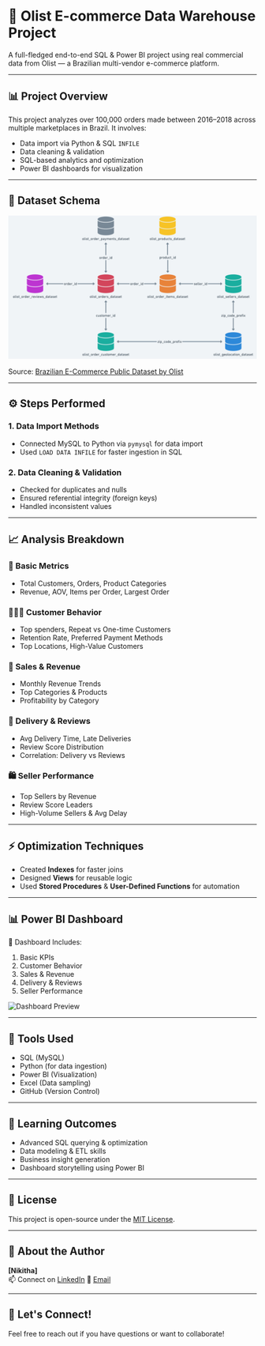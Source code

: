 # 🛒 Olist E-commerce Data Warehouse Project

A full-fledged end-to-end SQL & Power BI project using real commercial data from Olist — a Brazilian multi-vendor e-commerce platform.

---

## 📊 Project Overview

This project analyzes over 100,000 orders made between 2016–2018 across multiple marketplaces in Brazil. It involves:
- Data import via Python & SQL `INFILE`
- Data cleaning & validation
- SQL-based analytics and optimization
- Power BI dashboards for visualization

---

## 🧱 Dataset Schema

![Schema Diagram](Shema_design.PNG)

Source: [Brazilian E-Commerce Public Dataset by Olist](https://www.kaggle.com/datasets/olistbr/brazilian-ecommerce)

---

## ⚙️ Steps Performed

### 1. Data Import Methods
- Connected MySQL to Python via `pymysql` for data import
- Used `LOAD DATA INFILE` for faster ingestion in SQL

### 2. Data Cleaning & Validation
- Checked for duplicates and nulls
- Ensured referential integrity (foreign keys)
- Handled inconsistent values

---

## 📈 Analysis Breakdown

### 🧮 Basic Metrics
- Total Customers, Orders, Product Categories
- Revenue, AOV, Items per Order, Largest Order

### 🧑‍🤝‍🧑 Customer Behavior
- Top spenders, Repeat vs One-time Customers
- Retention Rate, Preferred Payment Methods
- Top Locations, High-Value Customers

### 💸 Sales & Revenue
- Monthly Revenue Trends
- Top Categories & Products
- Profitability by Category

### 🚚 Delivery & Reviews
- Avg Delivery Time, Late Deliveries
- Review Score Distribution
- Correlation: Delivery vs Reviews

### 🛍️ Seller Performance
- Top Sellers by Revenue
- Review Score Leaders
- High-Volume Sellers & Avg Delay

---

## ⚡ Optimization Techniques
- Created **Indexes** for faster joins
- Designed **Views** for reusable logic
- Used **Stored Procedures** & **User-Defined Functions** for automation

---

## 📊 Power BI Dashboard

📍 Dashboard Includes:
1. Basic KPIs
2. Customer Behavior
3. Sales & Revenue
4. Delivery & Reviews
5. Seller Performance

![Dashboard Preview]([https://drive.google.com/file/d/1xxTKez_Rlckim0wVxth-xMA5W9hMos10/view?usp=sharing])

---

## 📌 Tools Used
- SQL (MySQL)
- Python (for data ingestion)
- Power BI (Visualization)
- Excel (Data sampling)
- GitHub (Version Control)

---

## 🧠 Learning Outcomes
- Advanced SQL querying & optimization
- Data modeling & ETL skills
- Business insight generation
- Dashboard storytelling using Power BI

---

## 📜 License
This project is open-source under the [MIT License](LICENSE).

---

## 👤 About the Author

**[Nikitha]**  
📫 Connect on [LinkedIn]([https://www.linkedin.com/in/nikitha-chowdary-undavalli-9b783a221/])
📧 [Email](mailto:nikithachowdaryundavalli@gmail.com)  

---

## 🙌 Let's Connect!
Feel free to reach out if you have questions or want to collaborate!

